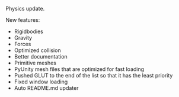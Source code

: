 Physics update.

New features:

- Rigidbodies
- Gravity
- Forces
- Optimized collision
- Better documentation
- Primitive meshes
- PyUnity mesh files that are optimized for fast loading
- Pushed GLUT to the end of the list so that it has the least priority
- Fixed window loading
- Auto README.md updater